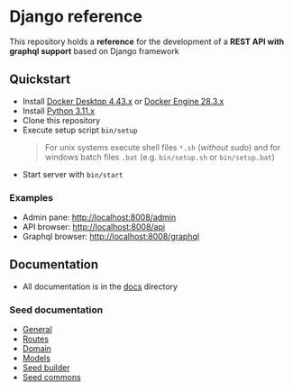 # Django reference

This repository holds a **reference** for the development of a **REST API with graphql support** based on Django framework

## Quickstart

-   Install [Docker Desktop 4.43.x](https://docs.docker.com/desktop/) or [Docker Engine 28.3.x](https://docs.docker.com/engine/install/)
-   Install [Python 3.11.x](https://www.python.org/downloads/)
-   Clone this repository
-   Execute setup script `bin/setup`
    >  For unix systems execute shell files `*.sh` (*without sudo*) and for windows batch files `.bat` (e.g. `bin/setup.sh` or `bin/setup.bat`)
-   Start server with `bin/start`

### Examples

-   Admin pane: [http://localhost:8008/admin](http://localhost:8008/admin)
-   API browser: [http://localhost:8008/api](http://localhost:8008/api)
-   Graphql browser: [http://localhost:8008/graphql](http://localhost:8008/graphql)

## Documentation

-   All documentation is in the [docs](docs) directory

### Seed documentation

-   [General](docs/seed/010_general.md)
-   [Routes](docs/seed/020_routes.md)
-   [Domain](docs/seed/030_domain.md)
-   [Models](docs/seed/040_models.md)
-   [Seed builder](docs/seed/110_seed_builder.md)
-   [Seed commons](docs/seed/120_seed_commons.md)